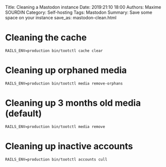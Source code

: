 Title: Cleaning a Mastodon instance
Date: 2019:21:10 18:00
Authors: Maxime SOURDIN
Category: Self-hosting
Tags: Mastodon
Summary: Save some space on your instance
save_as: mastodon-clean.html

# Cleaning the cache

	RAILS_ENV=production bin/tootctl cache clear

# Cleaning up orphaned media	

	RAILS_ENV=production bin/tootctl media remove-orphans

# Cleaning up 3 months old media (default)

	RAILS_ENV=production bin/tootctl media remove

# Cleaning up inactive accounts

	RAILS_ENV=production bin/tootctl accounts cull
